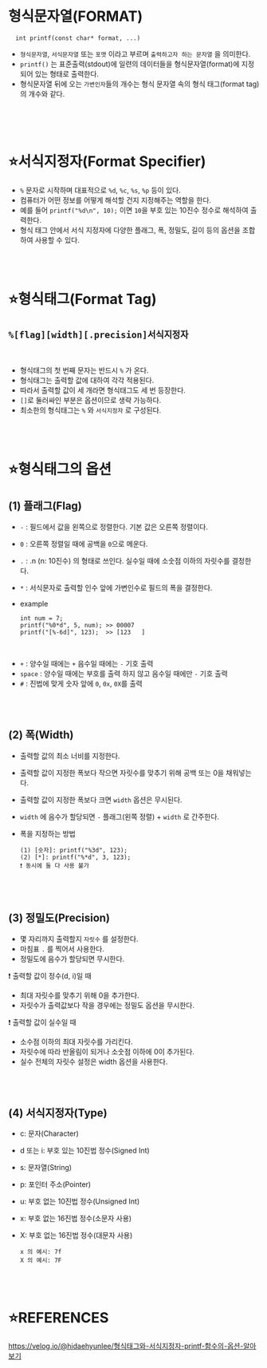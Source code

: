 # 형식문자열(FORMAT)

      int printf(const char* format, ...)

* `형식문자열`, `서식문자열` 또는 `포맷` 이라고 부르며 `출력하고자 하는 문자열` 을 의미한다.
* `printf()` 는 표준출력(stdout)에 일련의 데이터들을 형식문자열(format)에 지정되어 있는 형태로 출력한다.
* 형식문자열 뒤에 오는 `가변인자`들의 개수는 형식 문자열 속의 형식 태그(format tag)의 개수와 같다.
</br>
</br>
</br>

⭐서식지정자(Format Specifier)
===========================
      
* `%` 문자로 시작하며 대표적으로 `%d`, `%c`, `%s`, `%p` 등이 있다.
* 컴퓨터가 어떤 정보를 어떻게 해석할 건지 지정해주는 역할을 한다.
* 예를 들어 `printf("%d\n", 10);` 이면 `10`을 부호 있는 10진수 정수로 해석하여 출력한다.
* 형식 태그 안에서 서식 지정자에 다양한 플래그, 폭, 정밀도, 길이 등의 옵션을 조합하여 사용할 수 있다.

</br>
</br>

⭐형식태그(Format Tag)
===================

## `%[flag][width][.precision]서식지정자`

</br>

* 형식태그의 첫 번째 문자는 반드시 `%` 가 온다.
* 형식태그는 출력할 값에 대하여 각각 적용된다.
* 따라서 출력할 값이 세 개라면 형식태그도 세 번 등장한다.
* `[]`로 둘러싸인 부분은 옵션이므로 생략 가능하다.
* 최소한의 형식태그는 `%` 와 `서식지정자` 로 구성된다.

</br>
</br>

⭐형식태그의 옵션
=============

## (1) 플래그(Flag)

* `-` : 필드에서 값을 왼쪽으로 정렬한다. 기본 값은 오른쪽 정렬이다.
* `0` : 오른쪽 정렬일 때에 공백을 `0`으로 메운다.
* `.` : .n (n: 10진수) 의 형태로 쓰인다. 실수일 때에 소숫점 이하의 자릿수를 결정한다.
* `*` : 서식문자로 출력할 인수 앞에 가변인수로 필드의 폭을 결정한다.
* example

      int num = 7;
      printf("%0*d", 5, num); >> 00007
      printf("[%-6d]", 123);  >> [123   ]

</br>

* `+` : 양수일 때에는 `+` 음수일 때에는 `-` 기호 출력
* `space` : 양수일 때에는 부호를 출력 하지 않고 음수일 때에만 `-` 기호 출력
* `#` : 진법에 맞게 숫자 앞에 `0`, `0x`, `0X`를 출력
</br>
</br>

## (2) 폭(Width)

* 출력할 값의 최소 너비를 지정한다.
* 출력할 값이 지정한 폭보다 작으면 자릿수를 맞추기 위해 공백 또는 0을 채워넣는다.
* 출력할 값이 지정한 폭보다 크면 `width` 옵션은 무시된다.
* `width` 에 음수가 할당되면 `-` 플래그(왼쪽 정렬) + `width` 로 간주한다.
* 폭을 지정하는 방법
      
      (1) [숫자]: printf("%3d", 123);
      (2) [*]: printf("%*d", 3, 123);
      ❗ 동시에 둘 다 사용 불가

</br>
</br>

## (3) 정밀도(Precision)

* 몇 자리까지 출력할지 `자릿수` 를 설정한다.
* 마침표 `.` 를 찍어서 사용한다.
* 정밀도에 음수가 할당되면 무시한다.

❗ 출력할 값이 정수(d, i)일 때
* 최대 자릿수를 맞추기 위해 0을 추가한다.
* 자릿수가 출력값보다 작을 경우에는 정밀도 옵션을 무시한다.

❗ 출력할 값이 실수일 때
* 소수점 이하의 최대 자릿수를 가리킨다.
* 자릿수에 따라 반올림이 되거나 소숫점 이하에 0이 추가된다.
* 실수 전체의 자릿수 설정은 width 옵션을 사용한다.

</br>
</br>

## (4) 서식지정자(Type)

* c: 문자(Character)
* d 또는 i: 부호 있는 10진법 정수(Signed Int)
* s: 문자열(String)
* p: 포인터 주소(Pointer)
* u: 부호 없는 10진법 정수(Unsigned Int)
* x: 부호 없는 16진법 정수(소문자 사용)
* X: 부호 없는 16진법 정수(대문자 사용)

      x 의 예시: 7f
      X 의 예시: 7F
</br>
</br>

⭐REFERENCES
============

https://velog.io/@hidaehyunlee/형식태그와-서식지정자-printf-함수의-옵션-알아보기
